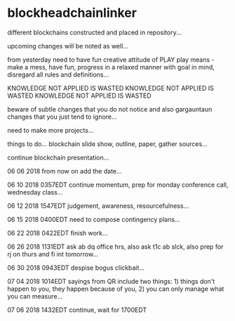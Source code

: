 # blockheadchainlinker

different blockchains constructed and placed in repository...

upcoming changes will be noted as well...

from yesterday need to have fun creative attitude of PLAY
play means - make a mess, have fun, progress in a relaxed manner with goal in mind, disregard all rules and definitions...

KNOWLEDGE NOT APPLIED IS WASTED KNOWLEDGE NOT APPLIED IS WASTED KNOWLEDGE NOT APPLIED IS WASTED

beware of subtle changes that you do not notice and also gargauntaun changes that you just tend to ignore...

need to make more projects...

things to do... blockchain slide show, outline, paper, gather sources...

continue blockchain presentation...

06 06 2018 from now on add the date...

06 10 2018 0357EDT continue momentum, prep for monday conference call, wednesday class...

06 12 2018 1547EDT judgement, awareness, resourcefulness...

06 15 2018 0400EDT need to compose contingency plans...

06 22 2018 0422EDT finish work...

06 26 2018 1131EDT ask ab dq office hrs, also ask t1c ab slck, also prep for rj on thurs and fi int tomorrow...

06 30 2018 0943EDT despise bogus clickbait...

07 04 2018 1014EDT sayings from QR include two things: 1) things don't happen to you, they happen because of you, 2) you can only manage what you can measure...

07 06 2018 1432EDT continue, wait for 1700EDT

